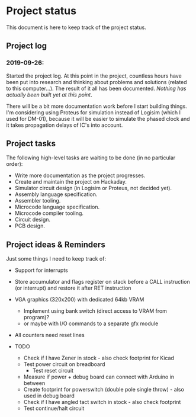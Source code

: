 # Project status

This document is here to keep track of the project status. 



## Project log

### 2019-09-26:

Started the project log. At this point in the project, countless hours have been put into research and thinking about problems and solutions (related to this computer...). The result of it all has been documented. *Nothing has actually been built yet at this point*.

There will be a bit more documentation work before I start building things. I'm considering using Proteus for simulation instead of Logisim (which I used for DM-01), because it will be easier to simulate the phased clock and it takes propagation delays of IC's into account. 



## Project tasks

The following high-level tasks are waiting to be done (in no particular order):

- Write more documentation as the project progresses.
- Create and maintain the project on Hackaday.
- Simulator circuit design (in Logisim or Proteus, not decided yet).
- Assembly language specification.
- Assembler tooling.
- Microcode language specification.
- Microcode compiler tooling.
- Circuit design.
- PCB design.



## Project ideas & Reminders

Just some things I need to keep track of:

- Support for interrupts
- Store accumulator and flags register on stack before a CALL instruction (or interrupt) and restore it after RET instruction
- VGA graphics (320x200) with dedicated 64kb VRAM
  - Implement using bank switch (direct access to VRAM from program)?
  - or maybe with I/O commands to a separate gfx module
- All counters need reset lines
- TODO

  - Check if I have Zener in stock - also check footprint for Kicad
  - Test power circuit on breadboard
    - Test reset circuit
  - Measure if power + debug board can connect with Arduino in between
  - Create footprint for powerswitch (double pole single throw) - also used in debug board
  - Check if I have angled tact switch in stock - also check footprint
  - Test continue/halt circuit

